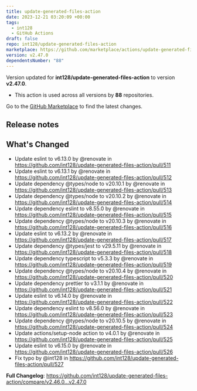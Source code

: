 ```yaml
---
title: update-generated-files-action
date: 2023-12-21 03:20:09 +00:00
tags:
  - int128
  - GitHub Actions
draft: false
repo: int128/update-generated-files-action
marketplace: https://github.com/marketplace/actions/update-generated-files-action
version: v2.47.0
dependentsNumber: "88"
---
```



Version updated for **int128/update-generated-files-action** to version **v2.47.0**.
- This action is used across all versions by **88** repositories.

Go to the [GitHub Marketplace](https://github.com/marketplace/actions/update-generated-files-action) to find the latest changes.

## Release notes

## What's Changed
* Update eslint to v6.13.0 by @renovate in https://github.com/int128/update-generated-files-action/pull/511
* Update eslint to v6.13.1 by @renovate in https://github.com/int128/update-generated-files-action/pull/512
* Update dependency @types/node to v20.10.1 by @renovate in https://github.com/int128/update-generated-files-action/pull/513
* Update dependency @types/node to v20.10.2 by @renovate in https://github.com/int128/update-generated-files-action/pull/514
* Update dependency eslint to v8.55.0 by @renovate in https://github.com/int128/update-generated-files-action/pull/515
* Update dependency @types/node to v20.10.3 by @renovate in https://github.com/int128/update-generated-files-action/pull/516
* Update eslint to v6.13.2 by @renovate in https://github.com/int128/update-generated-files-action/pull/517
* Update dependency @types/jest to v29.5.11 by @renovate in https://github.com/int128/update-generated-files-action/pull/518
* Update dependency typescript to v5.3.3 by @renovate in https://github.com/int128/update-generated-files-action/pull/519
* Update dependency @types/node to v20.10.4 by @renovate in https://github.com/int128/update-generated-files-action/pull/520
* Update dependency prettier to v3.1.1 by @renovate in https://github.com/int128/update-generated-files-action/pull/521
* Update eslint to v6.14.0 by @renovate in https://github.com/int128/update-generated-files-action/pull/522
* Update dependency eslint to v8.56.0 by @renovate in https://github.com/int128/update-generated-files-action/pull/523
* Update dependency @types/node to v20.10.5 by @renovate in https://github.com/int128/update-generated-files-action/pull/524
* Update actions/setup-node action to v4.0.1 by @renovate in https://github.com/int128/update-generated-files-action/pull/525
* Update eslint to v6.15.0 by @renovate in https://github.com/int128/update-generated-files-action/pull/526
* Fix typo by @int128 in https://github.com/int128/update-generated-files-action/pull/527


**Full Changelog**: https://github.com/int128/update-generated-files-action/compare/v2.46.0...v2.47.0
